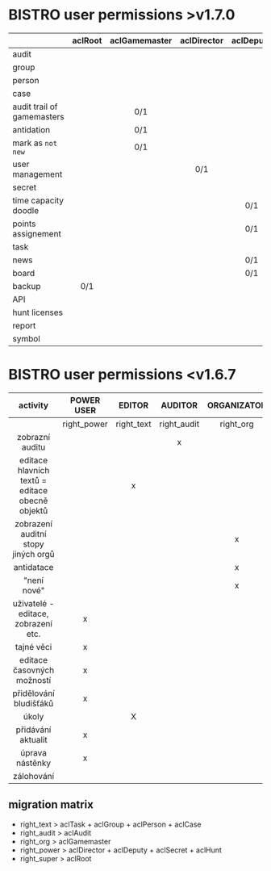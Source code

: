 # BISTRO user permissions >v1.7.0

||aclRoot|aclGamemaster|aclDirector|aclDeputy|aclTask|aclSecret|aclAudit|aclAPI|aclGroup|aclPerson|aclCase|aclHunt|aclReport|aclSymbol|
--- |:---:|:---:|:---:|:---:|:---:|:---:|:---:|:---:|:---:|:---:|:---:|:---:|:---:|:---:
audit                                           |||||||0/1
group                                           |||||||||0/1
person                                          ||||||||||0/1
case                                            |||||||||||0/1
audit trail of gamemasters                      ||0/1
antidation                                      ||0/1
mark as `not new`                               ||0/1
user management                                 |||0/1
secret                                          ||||||n-m
time capacity doodle                            ||||0/1
points assignement                              ||||0/1
task                                            |||||r/w
news                                            ||||0/1
board                                           ||||0/1
backup                                          |0/1
API                                             ||||||||0/r/w
hunt licenses                                   ||||||||||||0/r/w
report                                          |||||||||||||0/1
symbol                                          ||||||||||||||0/1

# BISTRO user permissions <v1.6.7

activity | POWER USER | EDITOR | AUDITOR | ORGANIZATOR
:---:|:---:|:---:|:---:|:---:
|| right_power | right_text | right_audit | right_org |right_super
zobrazní auditu                                 | | | x | |
editace hlavních textů = editace obecně objektů | | x | | |
zobrazení auditní stopy jiných orgů             | | | | x |
antidatace                                      | | | | x |
"není nové"                                     | | | | x |
uživatelé - editace, zobrazení etc.             | x | | | |
tajné věci                                      | x | | | |
editace časovných možností                      | x | | | |
přidělování bludišťáků                          | x | | | |
úkoly                                           | | X | | |
přidávání aktualit                              | x | | | |
úprava nástěnky                                 | x | | | |
zálohování                                      | | | | | | X


## migration matrix
- right_text > aclTask + aclGroup + aclPerson + aclCase
- right_audit > aclAudit
- right_org > aclGamemaster
- right_power > aclDirector + aclDeputy + aclSecret + aclHunt
- right_super > aclRoot
